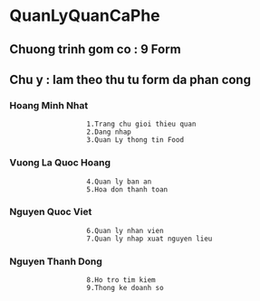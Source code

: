# QuanLyQuanCaPhe

## Chuong trinh gom co : 9 Form 
## Chu y : lam theo thu tu form da phan cong
                   
         
###  Hoang Minh Nhat 
                       1.Trang chu gioi thieu quan
                       2.Dang nhap
                       3.Quan Ly thong tin Food
                  
###  Vuong La Quoc Hoang
           
                       4.Quan ly ban an
                       5.Hoa don thanh toan
        
### Nguyen Quoc Viet
                       6.Quan ly nhan vien
                       7.Quan ly nhap xuat nguyen lieu
       
### Nguyen Thanh Dong
                       8.Ho tro tim kiem
                       9.Thong ke doanh so
         
